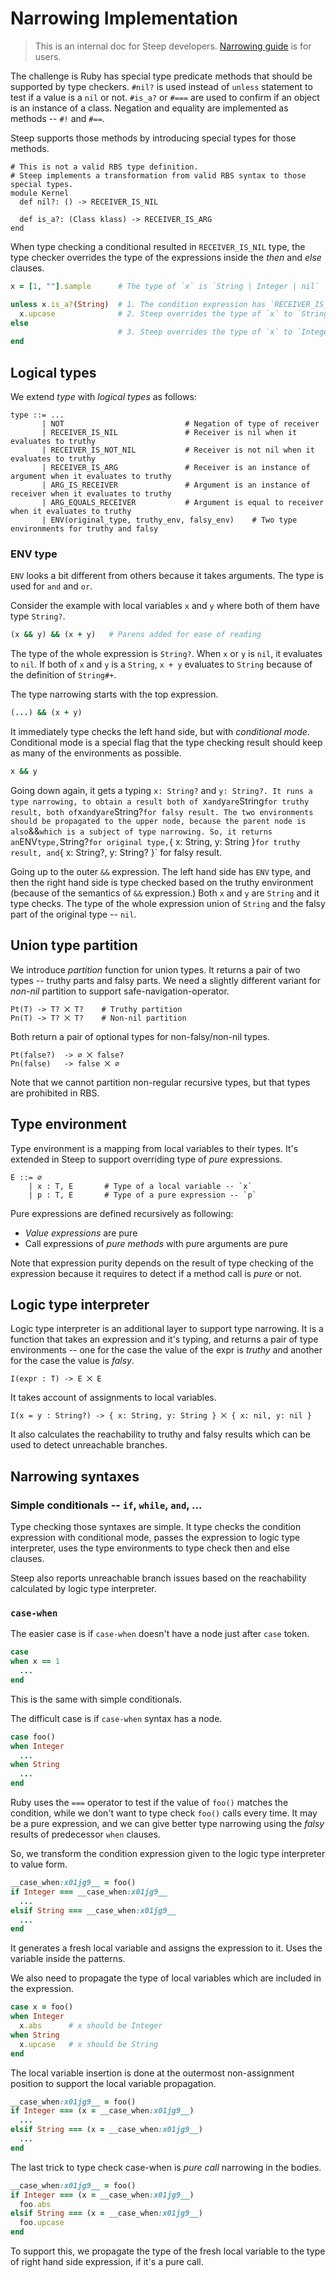 # Narrowing Implementation

> This is an internal doc for Steep developers. [Narrowing guide](../guides/narrowing/narrowing.md) is for users.

The challenge is Ruby has special type predicate methods that should be supported by type checkers. `#nil?` is used instead of `unless` statement to test if a value is a `nil` or not. `#is_a?` or `#===` are used to confirm if an object is an instance of a class. Negation and equality are implemented as methods -- `#!` and `#==`.

Steep supports those methods by introducing special types for those methods.

```rbs
# This is not a valid RBS type definition.
# Steep implements a transformation from valid RBS syntax to those special types.
module Kernel
  def nil?: () -> RECEIVER_IS_NIL

  def is_a?: (Class klass) -> RECEIVER_IS_ARG
end
```

When type checking a conditional resulted in `RECEIVER_IS_NIL` type, the type checker overrides the type of the expressions inside the *then* and *else* clauses.

```ruby
x = [1, ""].sample      # The type of `x` is `String | Integer | nil`

unless x.is_a?(String)  # 1. The condition expression has `RECEIVER_IS_NIL`
  x.upcase              # 2. Steep overrides the type of `x` to `String` in *then* clause
else
                        # 3. Steep overrides the type of `x` to `Integer | nil` in *else* clause
end
```
## Logical types

We extend *type* with *logical types* as follows:

```
type ::= ...
       | NOT                           # Negation of type of receiver
       | RECEIVER_IS_NIL               # Receiver is nil when it evaluates to truthy
       | RECEIVER_IS_NOT_NIL           # Receiver is not nil when it evaluates to truthy
       | RECEIVER_IS_ARG               # Receiver is an instance of argument when it evaluates to truthy
       | ARG_IS_RECEIVER               # Argument is an instance of receiver when it evaluates to truthy
       | ARG_EQUALS_RECEIVER           # Argument is equal to receiver when it evaluates to truthy
       | ENV(original_type, truthy_env, falsy_env)    # Two type environments for truthy and falsy
```
### ENV type

`ENV` looks a bit different from others because it takes arguments. The type is used for `and` and `or`.

Consider the example with local variables `x` and `y` where both of them have type `String?`.

```ruby
(x && y) && (x + y)   # Parens added for ease of reading
```

The type of the whole expression is `String?`. When `x` or `y` is `nil`, it evaluates to `nil`. If both of `x` and `y` is a `String`, `x + y` evaluates to `String` because of the definition of `String#+`.

The type narrowing starts with the top expression.

```ruby
(...) && (x + y)
```

It immediately type checks the left hand side, but with *conditional mode*. Conditional mode is a special flag that the type checking result should keep as many of the environments as possible.

```ruby
x && y
```

Going down again, it gets a typing `x: String?` and `y: String?. It runs a type narrowing, to obtain a result both of `x` and `y` are `String` for truthy result, both of `x` and `y` are `String?` for falsy result. The two environments should be propagated to the upper node, because the parent node is also `&&` which is a subject of type narrowing. So, it returns an `ENV` type, `String?` for original type, `{ x: String, y: String }` for truthy result, and `{ x: String?, y: String? }` for falsy result.

Going up to the outer `&&` expression. The left hand side has `ENV` type, and then the right hand side is type checked based on the truthy environment (because of the semantics of `&&` expression.) Both `x` and `y` are `String` and it type checks. The type of the whole expression union of `String` and the falsy part of the original type -- `nil`.
## Union type partition

We introduce *partition* function for union types. It returns a pair of two types -- truthy parts and falsy parts. We need a slightly different variant for *non-nil* partition to support safe-navigation-operator.

```
Pt(T) -> T? ⨉ T?    # Truthy partition
Pn(T) -> T? ⨉ T?    # Non-nil partition
```

Both return a pair of optional types for non-falsy/non-nil types.

```
Pt(false?)  -> ∅ ⨉ false?
Pn(false)   -> false ⨉ ∅
```

Note that we cannot partition non-regular recursive types, but that types are prohibited in RBS.
## Type environment

Type environment is a mapping from local variables to their types. It's extended in Steep to support overriding type of *pure* expressions.

```
E ::= ∅
    | x : T, E       # Type of a local variable -- `x`
    | p : T, E       # Type of a pure expression -- `p`
```

Pure expressions are defined recursively as following:

* *Value expressions* are pure
* Call expressions of *pure methods* with pure arguments are pure

Note that expression purity depends on the result of type checking of the expression because it requires to detect if a method call is *pure* or not.
## Logic type interpreter
Logic type interpreter is an additional layer to support type narrowing. It is a function that takes an expression and it's typing, and returns a pair of type environments -- one for the case the value of the expr is *truthy* and another for the case the value is *falsy*.

```
I(expr : T) -> E ⨉ E
```

It takes account of assignments to local variables.

```
I(x = y : String?) -> { x: String, y: String } ⨉ { x: nil, y: nil }
```

It also calculates the reachability to truthy and falsy results which can be used to detect unreachable branches.
## Narrowing syntaxes
### Simple conditionals -- `if`, `while`, `and`, ...
Type checking those syntaxes are simple. It type checks the condition expression with conditional mode, passes the expression to logic type interpreter, uses the type environments to type check then and else clauses.

Steep also reports unreachable branch issues based on the reachability calculated by logic type interpreter.
### `case-when`
The easier case is if `case-when` doesn't have a node just after `case` token.

```ruby
case
when x == 1
  ...
end
```

This is the same with simple conditionals.

The difficult case is if `case-when` syntax has a node.

```ruby
case foo()
when Integer
  ...
when String
  ...
end
```

Ruby uses the `===` operator to test if the value of `foo()` matches the condition, while we don't want to type check `foo()` calls every time. It may be a pure expression, and we can give better type narrowing using the *falsy* results of predecessor `when` clauses.

So, we transform the condition expression given to the logic type interpreter to value form.

```ruby
__case_when:x01jg9__ = foo()
if Integer === __case_when:x01jg9__
  ...
elsif String === __case_when:x01jg9__
  ...
end
```

It generates a fresh local variable and assigns the expression to it. Uses the variable inside the patterns.

We also need to propagate the type of local variables which are included in the expression.

```ruby
case x = foo()
when Integer
  x.abs      # x should be Integer
when String
  x.upcase   # x should be String
end
```

The local variable insertion is done at the outermost non-assignment position to support the local variable propagation.

```ruby
__case_when:x01jg9__ = foo()
if Integer === (x = __case_when:x01jg9__)
  ...
elsif String === (x = __case_when:x01jg9__)
  ...
end
```

The last trick to type check case-when is *pure call* narrowing in the bodies.

```ruby
__case_when:x01jg9__ = foo()
if Integer === (x = __case_when:x01jg9__)
  foo.abs
elsif String === (x = __case_when:x01jg9__)
  foo.upcase
end
```

To support this, we propagate the type of the fresh local variable to the type of right hand side expression, if it's a pure call.

